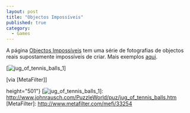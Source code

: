 ```yaml
---
layout: post
title: "Objectos Impossíveis"
published: true
category:
  - Games
---
```


A página [Objectos Impossíveis] tem uma série de fotografias de objectos
reais supostamente impossíveis de criar. Mais exemplos [aqui].

[![jug\_of\_tennis\_balls\_1]]

\[via [MetaFilter]\]

  [Objectos Impossíveis]: http://www.johnrausch.com/PuzzleWorld/toc.asp?t=_cat/io001.htm&m=cat/io000.htm
  [aqui]: http://home2.planetinternet.be/lin1907/Impossible_1.html
  [jug\_of\_tennis\_balls\_1]: http://olifante.blogs.com/covil/images/jug_of_tennis_balls_1.jpg{width="300"
  height="501"}
  [![jug\_of\_tennis\_balls\_1]]: http://www.johnrausch.com/PuzzleWorld/puz/jug_of_tennis_balls.htm
  [MetaFilter]: http://www.metafilter.com/mefi/33254
